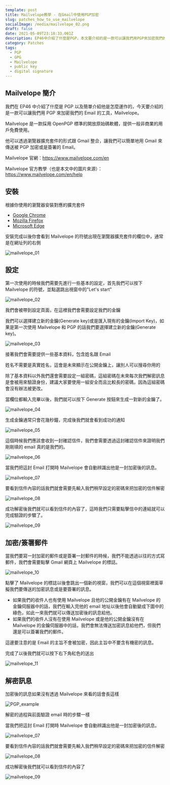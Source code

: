 ```yaml
---
template: post
title: Mailvelope教學 - 在Gmail中使用PGP加密
slug: patches_how_to_use_mailvelope
socialImage: /media/mailvelope_02.png
draft: false
date: 2021-05-09T23:18:33.001Z
description: EP46中介紹了什麼是PGP，本文要介紹的是一款可以讓我們用PGP來加密我們的Gmail的工具Mailvelope
category: Patches
tags:
  - PGP
  - GPG
  - Mailvelope
  - public key
  - digital signature
---
```


## Mailvelope 簡介

我們在 EP46 中介紹了什麼是 PGP 以及簡單介紹他是怎麼運作的，今天要介紹的是一款可以讓我們用 PGP 來加密我們的 Email 的工具，Mailvelope。

Mailvelope 是一款採用 OpenPGP 標準的開放原始碼軟體，提供一般非商業的用戶免費使用。

他可以透過瀏覽器擴充套件的形式跟 Gmail 整合，讓我們可以簡單地用 Gmail 來傳送被 PGP 加密或是簽署的 Email。

Mailvelope 官網：<https://www.mailvelope.com/en>

Mailvelope 官方教學（也是本文中的圖片來源）：<https://www.mailvelope.com/en/help>

## 安裝

根據你使用的瀏覽器安裝對應的擴充套件

- [Google Chrome](https://chrome.google.com/webstore/detail/mailvelope/kajibbejlbohfaggdiogboambcijhkke)
- [Mozilla Firefox](https://addons.mozilla.org/en/firefox/addon/mailvelope/)
- [Microsoft Edge](https://microsoftedge.microsoft.com/addons/detail/mailvelope/dgcbddhdhjppfdfjpciagmmibadmoapc)

安裝完成以後你會看到 Mailvelope 的符號出現在瀏覽器擴充套件的欄位中，通常是在網址列的右側

![mailvelope_01](/media/mailvelope_01.png)

## 設定

第一次使用的時候我們需要先進行一些基本的設定，首先我們可以按下 Mailvelope 的符號，並點選跳出視窗中的"Let's start"

![mailvelope_02](/media/mailvelope_02.png)

我們會被帶到設定頁面，在這裡我們會需要設定我們的金鑰

我們可以選擇建立新的金鑰(Generate key)或是匯入現有的金鑰(Import Key)，如果是第一次使用 Mailvelope 和 PGP 的話我們要選擇建立新的金鑰(Generate key)。

![mailvelope_03](/media/mailvelope_03.png)

接著我們會需要提供一些基本資料，包含姓名跟 Email

姓名不需要是真實姓名，這會是未來顯示在公開金鑰上，讓別人可以搜尋你用的

除了基本資料以外我們還會需要設定一組密碼，這組密碼在未來每次我們解密訊息是會被用來驗證身份，建議大家要使用一組安全而且比較長的密碼，因為這組密碼會沒有辦法被更改。

當欄位都輸入完畢以後，我們就可以按下 Generate 按鈕來生成一對新的金鑰了。

![mailvelope_04](/media/mailvelope_04.png)

生成金鑰通常只會花幾秒鐘，完成後我們就會看到成功的通知

![mailvelope_05](/media/mailvelope_05.png)

這個時候我們應該會收到一封確認信件，我們會需要透過這封確認信件來證明我們剛剛填的 email 真的是我們的。

![mailvelope_06](/media/mailvelope_06.png)

當我們把這封 Email 打開時 Mailvelope 會自動辨識出他是一封加密後的訊息。

![mailvelope_07](/media/mailvelope_07.png)

要看到信件內容的話我們就會需要先輸入我們稍早設定的密碼來把加密的信件解密

![mailvelope_08](/media/mailvelope_08.png)

成功解密後我們就可以看到信件的內容了，這時我們只需要點擊信中的連結就可以完成驗證的步驟了。

![mailvelope_09](/media/mailvelope_09.png)

## 加密/簽署郵件

當我們要寫一封加密的郵件或是簽署一封郵件的時候，我們不能透過以往的方式寫郵件，我們會需要點擊 Gmail 網頁上 Mailvelope 的標誌。

![mailvelope_10](/media/mailvelope_10.png)

點擊了 Mailvelope 的標誌以後會跳出一個新的視窗，我們可以在這個視窗裡面草擬我們要傳送的加密訊息或是要簽署的訊息。

- 如果我們的收件人也有使用 Mailvelope 且他的公開金鑰有在 Mailvelope 的金鑰伺服器中的話，我們在輸入完他的 email 地址以後他會自動變成下圖中的綠色，如此一來我們就可以傳送加密後的訊息給他。
- 如果我們的收件人沒有在使用 Mailvelope 或是他的公開金鑰沒有在 Mailvelope 的金鑰伺服器中的話，我們會無法傳送加密訊息給他們，但我們還是可以簽署我們的郵件。

這邊要注意的是 Email 的主旨不會被加密，因此主旨中不要含有機密的訊息。

完成了以後我們就可以按下右下角紅色的送出

![mailvelope_11](/media/mailvelope_11.jpg)

## 解密訊息

加密後的訊息如果沒有透過 Mailvelope 來看的話會長這樣

![PGP_example](/media/PGP_example.png)

解密的過程與前面驗證 email 時的步驟一樣

當我們把這封 Email 打開時 Mailvelope 會自動辨識出他是一封加密後的訊息。

![mailvelope_07](/media/mailvelope_07.png)

要看到信件內容的話我們就會需要先輸入我們稍早設定的密碼來把加密的信件解密

![mailvelope_08](/media/mailvelope_08.png)

成功解密後我們就可以看到信件的內容了

![mailvelope_09](/media/mailvelope_09.png)
